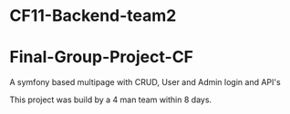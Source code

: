 # CF11-Backend-team2
# Final-Group-Project-CF

A symfony based multipage with CRUD, User and Admin login and API's

This project was build by a 4 man team within 8 days.
